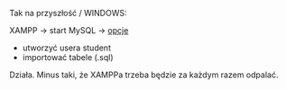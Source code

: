 Tak na przyszłość / WINDOWS:

XAMPP → start MySQL → [opcje](http://localhost/phpmyadmin/) 
* utworzyć usera student
* importować tabele (.sql)

Działa. Minus taki, że XAMPPa trzeba będzie za każdym razem odpalać.
